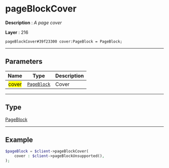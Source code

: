 # pageBlockCover

**Description** : *A page cover*

**Layer** : 216

```tl
pageBlockCover#39f23300 cover:PageBlock = PageBlock;
```

---

## Parameters

| Name | Type | Description |
| :---: | :---: | :--- |
| <mark>cover</mark> | [`PageBlock`](type/PageBlock) | Cover |

---

## Type

[PageBlock](type/PageBlock)

---

## Example

```php
$pageBlock = $client->pageBlockCover(
	cover : $client->pageBlockUnsupported(),
);
```